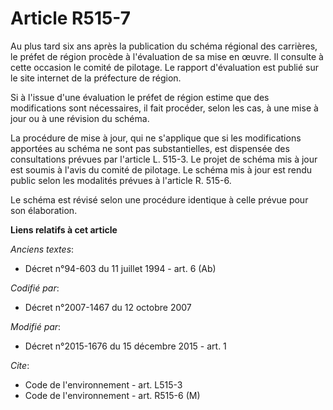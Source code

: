 # Article R515-7

Au plus tard six ans après la publication du schéma régional des carrières, le préfet de région procède à l'évaluation de sa
mise en œuvre. Il consulte à cette occasion le comité de pilotage. Le rapport d'évaluation est publié sur le site internet de
la préfecture de région. 

Si à l'issue d'une évaluation le préfet de région estime que des modifications sont nécessaires, il fait procéder, selon les
cas, à une mise à jour ou à une révision du schéma. 

La procédure de mise à jour, qui ne s'applique que si les modifications apportées au schéma ne sont pas substantielles, est
dispensée des consultations prévues par l'article L. 515-3. Le projet de schéma mis à jour est soumis à l'avis du comité de
pilotage. Le schéma mis à jour est rendu public selon les modalités prévues à l'article R. 515-6. 

Le schéma est révisé selon une procédure identique à celle prévue pour son élaboration.

**Liens relatifs à cet article**

_Anciens textes_:

  - Décret n°94-603 du 11 juillet 1994 - art. 6 (Ab)

_Codifié par_:

  - Décret n°2007-1467 du 12 octobre 2007

_Modifié par_:

  - Décret n°2015-1676 du 15 décembre 2015 - art. 1

_Cite_:

  - Code de l'environnement - art. L515-3
  - Code de l'environnement - art. R515-6 (M)

